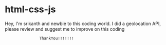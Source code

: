 # html-css-js

Hey, I'm srikanth and newbie to this coding world. I did a geolocation API, please review and suggest me to improve on this coding

                   ThankYou!!!!!!!

